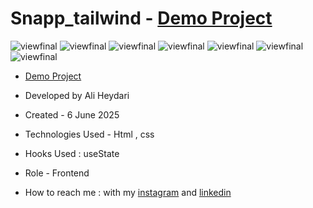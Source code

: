 # Snapp_tailwind - [Demo Project](https://aliheydarii.github.io/Snapp_tailwind/)

![viewfinal](https://github.com/user-attachments/assets/bcb86f61-6ce9-4237-8247-9716e7ddc875)
![viewfinal](https://github.com/user-attachments/assets/77e38d37-8a04-4437-87f9-a9c1cb177282)
![viewfinal](https://github.com/user-attachments/assets/3e243124-71a3-4d22-acde-7a4a2f2e58eb)
![viewfinal](https://github.com/user-attachments/assets/6782770d-dc22-427f-9787-6dc706b30d34)
![viewfinal](https://github.com/user-attachments/assets/25e4f6e9-33f7-438b-bde8-ee240c9f470a)
![viewfinal](https://github.com/user-attachments/assets/1d366c54-2db0-458f-a5cd-060ee864d690)
![viewfinal](https://github.com/user-attachments/assets/323dafc9-1aa9-43f4-9449-b377d71ba44b)




- [Demo Project](https://aliheydarii.github.io/Snapp_tailwind/)

- Developed by Ali Heydari

- Created - 6 June 2025

- Technologies Used - Html , css

- Hooks Used : useState 

- Role - Frontend

- How to reach me : with my [instagram](https://www.instagram.com/aliheydari.dev/) and [linkedin](https://www.linkedin.com/in/ali-heydari-3567b2191/)
